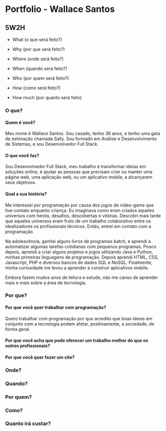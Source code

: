 # Portfolio - Wallace Santos

## 5W2H
- What (o que será feito?)
- Why (por que será feito?)
- Where (onde será feito?)
- When (quando será feito?)
- Who (por quem será feito?)

- How (como será feito?)
- How much (por quanto será feito)

### O que?

#### Quem é você?
Meu nome é Wallace Santos. Sou casado, tenho 36 anos, e tenho uma gata de estimação chamada Sally. Sou formado em Análise e Desenvolvimento de Sistemas, e sou Desenvolvedor Full Stack.

#### O que você faz?
Sou Desenvolvedor Full Stack, meu trabalho é transformar ideias em soluções online, é ajudar as pessoas que precisam criar ou manter uma página web, uma aplicação web, ou um aplicativo mobile, a alcançarem seus objetivos.

#### Qual a sua história?
Me interessei por programação por causa dos jogos de video-game que
tive contato enquanto criança. Eu imaginava como eram criados aqueles universos com heróis, desafios, descobertas e vitórias. Descobri mais tarde que aqueles universos eram fruto de um trabalho colaborativo entre os idealizadores os profissionais técnicos. Então, entrei em contato com a programação.

Na adolescência, ganhei alguns livros de programas batch, e aprendi a automatizar algumas tarefas cotidianas com pequenos programas. Pouco depois, aprendi a criar alguns projetos e jogos utilizando Java e Python, minhas primeiras linguagens de programação. Depois aprendi HTML, CSS, Javascript, PHP e diversos bancos de dados SQL e NoSQL. Finalmente, minha curiosidade me levou a aprender a construir aplicativos mobile.

Embora fazem muitos anos de leitura e estudo, não me canso de aprender mais e mais sobre a área de tecnologia.

### Por que?

#### Por que você quer trabalhar com programação?
Quero trabalhar com programação por que acredito que boas ideias em conjunto com a tecnologia podem afetar, positivamente, a sociedade, de forma geral.

#### Por que você acha que pode oferecer um trabalho melhor do que os outros profissionais?


#### Por que você quer fazer um site?

### Onde?

### Quando?

### Por quem?

### Como?

### Quanto irá custar?

